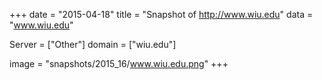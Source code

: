 
+++
date = "2015-04-18"
title = "Snapshot of http://www.wiu.edu"
data = "www.wiu.edu"

Server = ["Other"]
domain = ["wiu.edu"]

  image = "snapshots/2015_16/www.wiu.edu.png"
+++
#
